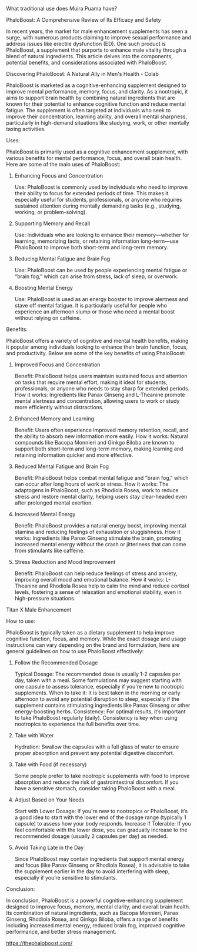 What traditional use does Muira Puama have?

PhaloBoost: A Comprehensive Review of Its Efficacy and Safety

In recent years, the market for male enhancement supplements has seen a surge, with numerous products claiming to improve sexual performance and address issues like erectile dysfunction (ED). One such product is PhaloBoost, a supplement that purports to enhance male vitality through a blend of natural ingredients. This article delves into the components, potential benefits, and considerations associated with PhaloBoost.

Discovering PhaloBoost: A Natural Ally in Men's Health - Colab

PhaloBoost is marketed as a cognitive-enhancing supplement designed to improve mental performance, memory, focus, and clarity. As a nootropic, it aims to support brain health by combining natural ingredients that are known for their potential to enhance cognitive function and reduce mental fatigue. The supplement is often targeted at individuals who seek to improve their concentration, learning ability, and overall mental sharpness, particularly in high-demand situations like studying, work, or other mentally taxing activities.

Uses:

PhaloBoost is primarily used as a cognitive enhancement supplement, with various benefits for mental performance, focus, and overall brain health. Here are some of the main uses of PhaloBoost:
1. Enhancing Focus and Concentration

    Use: PhaloBoost is commonly used by individuals who need to improve their ability to focus for extended periods of time. This makes it especially useful for students, professionals, or anyone who requires sustained attention during mentally demanding tasks (e.g., studying, working, or problem-solving).

2. Supporting Memory and Recall

    Use: Individuals who are looking to enhance their memory—whether for learning, memorizing facts, or retaining information long-term—use PhaloBoost to improve both short-term and long-term memory.

3. Reducing Mental Fatigue and Brain Fog

    Use: PhaloBoost can be used by people experiencing mental fatigue or “brain fog,” which can arise from stress, lack of sleep, or overwork.

4. Boosting Mental Energy

    Use: PhaloBoost is used as an energy booster to improve alertness and stave off mental fatigue. It is particularly useful for people who experience an afternoon slump or those who need a mental boost without relying on caffeine.

Benefits:

PhaloBoost offers a variety of cognitive and mental health benefits, making it popular among individuals looking to enhance their brain function, focus, and productivity. Below are some of the key benefits of using PhaloBoost:
1. Improved Focus and Concentration

    Benefit: PhaloBoost helps users maintain sustained focus and attention on tasks that require mental effort, making it ideal for students, professionals, or anyone who needs to stay sharp for extended periods.
    How it works: Ingredients like Panax Ginseng and L-Theanine promote mental alertness and concentration, allowing users to work or study more efficiently without distractions.

2. Enhanced Memory and Learning

    Benefit: Users often experience improved memory retention, recall, and the ability to absorb new information more easily.
    How it works: Natural compounds like Bacopa Monnieri and Ginkgo Biloba are known to support both short-term and long-term memory, making learning and retaining information quicker and more effective.

3. Reduced Mental Fatigue and Brain Fog

    Benefit: PhaloBoost helps combat mental fatigue and "brain fog," which can occur after long hours of work or stress.
    How it works: The adaptogens in PhaloBoost, such as Rhodiola Rosea, work to reduce stress and restore mental clarity, helping users stay clear-headed even after prolonged mental exertion.

4. Increased Mental Energy

    Benefit: PhaloBoost provides a natural energy boost, improving mental stamina and reducing feelings of exhaustion or sluggishness.
    How it works: Ingredients like Panax Ginseng stimulate the brain, promoting increased mental energy without the crash or jitteriness that can come from stimulants like caffeine.

5. Stress Reduction and Mood Improvement

    Benefit: PhaloBoost can help reduce feelings of stress and anxiety, improving overall mood and emotional balance.
    How it works: L-Theanine and Rhodiola Rosea help to calm the mind and reduce cortisol levels, fostering a sense of relaxation and emotional stability, even in high-pressure situations.

Titan X Male Enhancement

How to use:

PhaloBoost is typically taken as a dietary supplement to help improve cognitive function, focus, and memory. While the exact dosage and usage instructions can vary depending on the brand and formulation, here are general guidelines on how to use PhaloBoost effectively:
1. Follow the Recommended Dosage

    Typical Dosage: The recommended dose is usually 1-2 capsules per day, taken with a meal. Some formulations may suggest starting with one capsule to assess tolerance, especially if you're new to nootropic supplements.
    When to take it: It is best taken in the morning or early afternoon to avoid any potential disruption to sleep, especially if the supplement contains stimulating ingredients like Panax Ginseng or other energy-boosting herbs.
    Consistency: For optimal results, it’s important to take PhaloBoost regularly (daily). Consistency is key when using nootropics to experience the full benefits over time.

2. Take with Water

    Hydration: Swallow the capsules with a full glass of water to ensure proper absorption and prevent any potential digestive discomfort.

3. Take with Food (if necessary)

    Some people prefer to take nootropic supplements with food to improve absorption and reduce the risk of gastrointestinal discomfort. If you have a sensitive stomach, consider taking PhaloBoost with a meal.

4. Adjust Based on Your Needs

    Start with Lower Dosage: If you're new to nootropics or PhaloBoost, it’s a good idea to start with the lower end of the dosage range (typically 1 capsule) to assess how your body responds.
    Increase if Tolerable: If you feel comfortable with the lower dose, you can gradually increase to the recommended dosage (usually 2 capsules per day) as needed.

5. Avoid Taking Late in the Day

    Since PhaloBoost may contain ingredients that support mental energy and focus (like Panax Ginseng or Rhodiola Rosea), it is advisable to take the supplement earlier in the day to avoid interfering with sleep, especially if you’re sensitive to stimulants.

Conclusion:

In conclusion, PhaloBoost is a powerful cognitive-enhancing supplement designed to improve focus, memory, mental clarity, and overall brain health. Its combination of natural ingredients, such as Bacopa Monnieri, Panax Ginseng, Rhodiola Rosea, and Ginkgo Biloba, offers a range of benefits including increased mental energy, reduced brain fog, improved cognitive performance, and better stress management.

https://thephaloboost.com/
